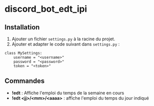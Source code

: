 # discord_bot_edt_ipi

## Installation

1. Ajouter un fichier `settings.py` à la racine du projet.
2. Ajouter et adapter le code suivant dans `settings.py` :

```
class MySettings:
    username = "<username>"
    password = "<password>"
    token = "<token>"
```

## Commandes

- **!edt** :
  Affiche l'emploi du temps de la semaine en cours
- **!edt \<jj>/\<mm>/\<aaaa>** :
  affiche l'emploi du temps du jour indiqué
